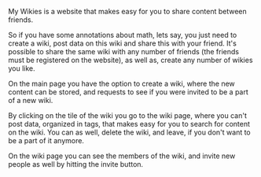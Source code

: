 My Wikies is a website that makes easy for you to share content between friends.

So if you have some annotations about math, lets say, you just need to create a wiki, post data on this wiki and share this with your friend.
It's possible to share the same wiki with any number of friends (the friends must be registered on the website),
as well as, create any number of wikies you like.

On the main page you have the option to create a wiki, where the new content can be stored, and requests to see if you were invited to be a part
of a new wiki.

By clicking on the tile of the wiki you go to the wiki page, where you can't post data, organized in tags, that makes easy for you to search for content
on the wiki. You can as well, delete the wiki, and leave, if you don't want to be a part of it anymore.

On the wiki page you can see the members of the wiki, and invite new people as well by hitting the invite button.
